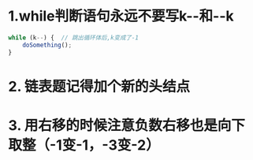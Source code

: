 # 1.while判断语句永远不要写k--和--k

```javascript
while (k--) {  // 跳出循环体后,k变成了-1
    doSomething();
}
```

# 2. 链表题记得加个新的头结点

# 3. 用右移的时候注意负数右移也是向下取整（-1变-1，-3变-2）















